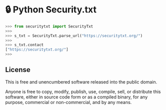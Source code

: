 # 🔒 Python Security.txt

```python
>>> from securitytxt import SecurityTxt
>>>
>>> s_txt = SecurityTxt.parse_url("https://securitytxt.org/")
>>>
>>> s_txt.contact
["https://securitytxt.org/"]
>>>
```

## License

This is free and unencumbered software released into the public domain.

Anyone is free to copy, modify, publish, use, compile, sell, or
distribute this software, either in source code form or as a compiled
binary, for any purpose, commercial or non-commercial, and by any means.
